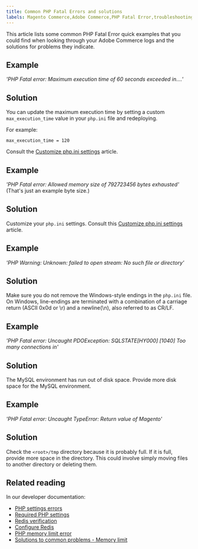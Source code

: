 ```yaml
---
title: Common PHP Fatal Errors and solutions
labels: Magento Commerce,Adobe Commerce,PHP Fatal Error,troubleshooting
---
```


This article lists some common PHP Fatal Error quick examples that you could find when looking through your Adobe Commerce logs and the solutions for problems they indicate.

## Example

 *'PHP Fatal error:  Maximum execution time of 60 seconds exceeded in....'*

## Solution

You can update the maximum execution time by setting a custom `max_execution_time` value in your `php.ini` file and redeploying.

For example:

`max_execution_time = 120`

Consult the [Customize php.ini settings](https://devdocs.magento.com/cloud/project/magento-app-php-ini.html) article.

## Example

 *'PHP Fatal error: Allowed memory size of 792723456 bytes exhausted'* (That's just an example byte size.)

## Solution

Customize your `php.ini` settings. Consult this [Customize php.ini settings](https://devdocs.magento.com/cloud/project/magento-app-php-ini.html) article.

## Example

 *'PHP Warning: Unknown: failed to open stream: No such file or directory'*

## Solution

Make sure you do not remove the Windows-style endings in the `php.ini` file. On Windows, line-endings are terminated with a combination of a carriage return (ASCII 0x0d or \r) and a newline(\n), also referred to as CR/LF.

## Example

 *'PHP Fatal error: Uncaught PDOException: SQLSTATE\[HY000\] \[1040\] Too many connections in'*

## Solution

The MySQL environment has run out of disk space. Provide more disk space for the MySQL environment.

## Example

 *'PHP Fatal error: Uncaught TypeError: Return value of Magento'*

## Solution

Check the `<root>/tmp` directory because it is probably full. If it is full, provide more space in the directory. This could involve simply moving files to another directory or deleting them.

## Related reading

In our developer documentation:

* [PHP settings errors](https://devdocs.magento.com/guides/v2.3/install-gde/trouble/php/tshoot_php-set.html)
* [Required PHP settings](https://devdocs.magento.com/guides/v2.3/install-gde/prereq/php-settings.html)
* [Redis verification](https://devdocs.magento.com/guides/v2.3/config-guide/redis/redis-session.html#redis-verify)
* [Configure Redis](https://devdocs.magento.com/guides/v2.3/config-guide/redis/config-redis.html)
* [PHP memory limit error](https://devdocs.magento.com/guides/v2.3/install-gde/trouble/php/tshoot_php-set.html#trouble-php-memory)
* [Solutions to common problems - Memory limit](https://devdocs.magento.com/guides/v2.3/test/unit/unit_test_execution_cli.html#solutions-to-common-problems)
